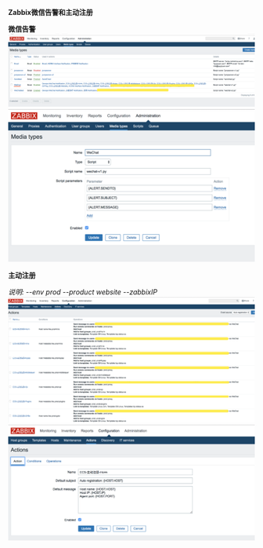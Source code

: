 **Zabbix微信告警和主动注册**

**微信告警**
![Alt text](https://github.com/Aaron1989/ZabbixActiveRegistration/blob/master/Screenshots/zabbix-3.png)
![Alt text](https://github.com/Aaron1989/ZabbixActiveRegistration/blob/master/Screenshots/zabbix-4.png)


**主动注册**

*说明:  --env prod --product website --zabbixIP <zabbixIP>*
![Alt text](https://github.com/Aaron1989/ZabbixActiveRegistration/blob/master/Screenshots/zabbix-1.png)
![Alt text](https://github.com/Aaron1989/ZabbixActiveRegistration/blob/master/Screenshots/zabbix-2.png)